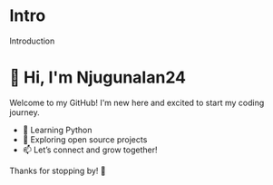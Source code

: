 # Intro
Introduction
# 👋 Hi, I'm NjugunaIan24

Welcome to my GitHub! I'm new here and excited to start my coding journey.

- 🐍 Learning Python
- 🌱 Exploring open source projects
- 📫 Let’s connect and grow together!

Thanks for stopping by! 🚀
